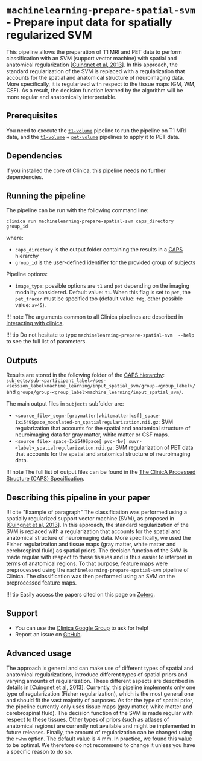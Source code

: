 # `machinelearning-prepare-spatial-svm` - Prepare input data for spatially regularized SVM

This pipeline allows the preparation of T1 MRI and PET data to perform classification with an SVM (support vector machine) with spatial and anatomical regularization [[Cuingnet et al, 2013](https://doi.org/10.1109/TPAMI.2012.142)]. In this approach, the standard regularization of the SVM is replaced with a regularization that accounts for the spatial and anatomical structure of neuroimaging data. More specifically, it is regularized with respect to the tissue maps (GM, WM, CSF). As a result, the decision function learned by the algorithm will be more regular and anatomically interpretable.

## Prerequisites
You need to execute the [`t1-volume`](../T1_Volume) pipeline to run the pipeline on T1 MRI data, and the [`t1-volume`](../T1_Volume) + [`pet-volume`](../PET_Volume) pipelines to apply it to PET data.

## Dependencies
If you installed the core of Clinica, this pipeline needs no further dependencies.

## Running the pipeline
The pipeline can be run with the following command line:
```
clinica run machinelearning-prepare-spatial-svm caps_directory group_id
```
where:

- `caps_directory` is the output folder containing the results in a [CAPS](../../CAPS) hierarchy
- `group_id` is the user-defined identifier for the provided group of subjects

Pipeline options:

- `image_type`: possible options are `t1` and `pet` depending on the imaging modality considered. Default value: `t1`. When this flag is set to `pet`, the `pet_tracer` must be specified too (default value: `fdg`, other possible value: `av45`).

!!! note
    The arguments common to all Clinica pipelines are described in [Interacting with clinica](../../InteractingWithClinica).

!!! tip
    Do not hesitate to type `machinelearning-prepare-spatial-svm  --help` to see the full list of parameters.

## Outputs

Results are stored in the following folder of the [CAPS hierarchy](../../CAPS): `subjects/sub-<participant_label>/ses-<session_label>machine_learning/input_spatial_svm/group-<group_label>/` and `groups/group-<group_label>machine_learning/input_spatial_svm/`.

The main output files in `subjects` subfolder are:

  - `<source_file>_segm-[graymatter|whitematter|csf]_space-Ixi549Space_modulated-on_spatialregularization.nii.gz`: SVM regularization that accounts for the spatial and anatomical structure of neuroimaging data for gray matter, white matter or CSF maps.
  - `<source_file>_space-Ixi549Space[_pvc-rbv]_suvr-<label>_spatialregularization.nii.gz`: SVM regularization of PET data that accounts for the spatial and anatomical structure of neuroimaging data.


!!! note
    The full list of output files can be found in the [The ClinicA Processed Structure (CAPS) Specification](https://docs.google.com/document/d/14mjXbqRceHK0fD0BIONniLK713zY7DbQHJEV7kxqsd8/edit#).

## Describing this pipeline in your paper

!!! cite "Example of paragraph"
    The classification was performed using a spatially regularized support vector machine (SVM), as proposed in [[Cuingnet et al, 2013](https://doi.org/10.1109/TPAMI.2012.142)]. In this approach, the standard regularization of the SVM is replaced with a regularization that accounts for the spatial and anatomical structure of neuroimaging data. More specifically, we used the Fisher regularization and tissue maps (gray matter, white matter and cerebrospinal fluid) as spatial priors. The decision function of the SVM is made regular with respect to these tissues and is thus easier to interpret in terms of anatomical regions. To that purpose, feature maps were preprocessed using the `machinelearning-prepare-spatial-svm` pipeline of Clinica. The classification was then performed using an SVM on the preprocessed feature maps.

!!! tip
    Easily access the papers cited on this page on [Zotero](https://www.zotero.org/groups/1517933/aramis_clinica/items/collectionKey/78RQYITS).

## Support

-   You can use the [Clinica Google Group](https://groups.google.com/forum/#!forum/clinica-user) to ask for help!
-   Report an issue on [GitHub](https://github.com/aramis-lab/clinica/issues).

## Advanced usage
The approach is general and can make use of different types of spatial and anatomical regularizations, introduce different types of spatial priors and varying amounts of regularization. These different aspects are described in details in [[Cuingnet et al, 2013](https://doi.org/10.1109/TPAMI.2012.142)]. Currently, this pipeline implements only one type of regularization (Fisher regularization), which is the most general one and should fit the vast majority of purposes.
As for the type of spatial prior, the pipeline currently only uses tissue maps (gray matter, white matter and cerebrospinal fluid). The decision function of the SVM is made regular with respect to these tissues. Other types of priors (such as atlases of anatomical regions) are currently not available and might be implemented in future releases. Finally, the amount of regularization can be changed using the  `fwhm` option. The default value is 4 mm. In practice, we found this value to be optimal. We therefore do not recommend to change it unless you have a specific reason to do so.
